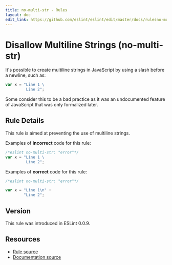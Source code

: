 ```yaml
---
title: no-multi-str - Rules
layout: doc
edit_link: https://github.com/eslint/eslint/edit/master/docs/rulesno-multi-str.md
---
```

<!-- Note: No pull requests accepted for this file. See README.md in the root directory for details. -->
# Disallow Multiline Strings (no-multi-str)

It's possible to create multiline strings in JavaScript by using a slash before a newline, such as:

```js
var x = "Line 1 \
         Line 2";
```

Some consider this to be a bad practice as it was an undocumented feature of JavaScript that was only formalized later.

## Rule Details

This rule is aimed at preventing the use of multiline strings.

Examples of **incorrect** code for this rule:

```js
/*eslint no-multi-str: "error"*/
var x = "Line 1 \
         Line 2";
```

Examples of **correct** code for this rule:

```js
/*eslint no-multi-str: "error"*/

var x = "Line 1\n" +
        "Line 2";
```

## Version

This rule was introduced in ESLint 0.0.9.

## Resources

* [Rule source](https://github.com/eslint/eslint/tree/master/lib/rules/no-multi-str.js)
* [Documentation source](https://github.com/eslint/eslint/tree/master/docs/rules/no-multi-str.md)
